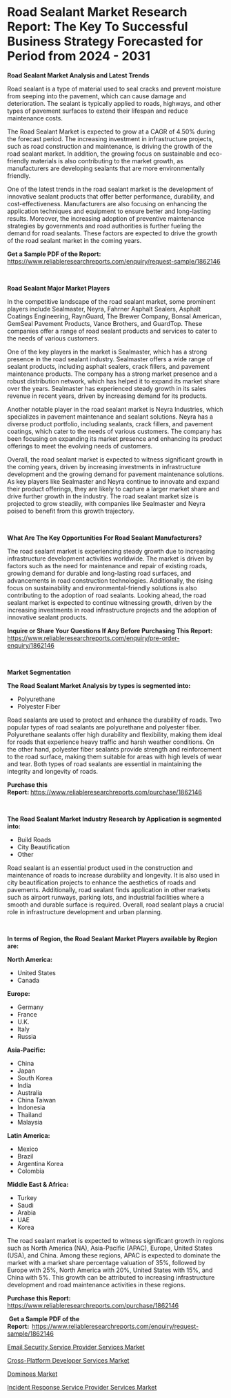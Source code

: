 <p><h1>Road Sealant Market Research Report: The Key To Successful Business Strategy Forecasted for Period from 2024 - 2031</h1></p><p><strong>Road Sealant Market Analysis and Latest Trends</strong></p>
<p><p>Road sealant is a type of material used to seal cracks and prevent moisture from seeping into the pavement, which can cause damage and deterioration. The sealant is typically applied to roads, highways, and other types of pavement surfaces to extend their lifespan and reduce maintenance costs.</p><p>The Road Sealant Market is expected to grow at a CAGR of 4.50% during the forecast period. The increasing investment in infrastructure projects, such as road construction and maintenance, is driving the growth of the road sealant market. In addition, the growing focus on sustainable and eco-friendly materials is also contributing to the market growth, as manufacturers are developing sealants that are more environmentally friendly.</p><p>One of the latest trends in the road sealant market is the development of innovative sealant products that offer better performance, durability, and cost-effectiveness. Manufacturers are also focusing on enhancing the application techniques and equipment to ensure better and long-lasting results. Moreover, the increasing adoption of preventive maintenance strategies by governments and road authorities is further fueling the demand for road sealants. These factors are expected to drive the growth of the road sealant market in the coming years.</p></p>
<p><strong>Get a Sample PDF of the Report:&nbsp;</strong> <a href="https://www.reliableresearchreports.com/enquiry/request-sample/1862146">https://www.reliableresearchreports.com/enquiry/request-sample/1862146</a></p>
<p>&nbsp;</p>
<p><strong>Road Sealant Major Market Players</strong></p>
<p><p>In the competitive landscape of the road sealant market, some prominent players include Sealmaster, Neyra, Fahrner Asphalt Sealers, Asphalt Coatings Engineering, RaynGuard, The Brewer Company, Bonsal American, GemSeal Pavement Products, Vance Brothers, and GuardTop. These companies offer a range of road sealant products and services to cater to the needs of various customers.</p><p>One of the key players in the market is Sealmaster, which has a strong presence in the road sealant industry. Sealmaster offers a wide range of sealant products, including asphalt sealers, crack fillers, and pavement maintenance products. The company has a strong market presence and a robust distribution network, which has helped it to expand its market share over the years. Sealmaster has experienced steady growth in its sales revenue in recent years, driven by increasing demand for its products.</p><p>Another notable player in the road sealant market is Neyra Industries, which specializes in pavement maintenance and sealant solutions. Neyra has a diverse product portfolio, including sealants, crack fillers, and pavement coatings, which cater to the needs of various customers. The company has been focusing on expanding its market presence and enhancing its product offerings to meet the evolving needs of customers.</p><p>Overall, the road sealant market is expected to witness significant growth in the coming years, driven by increasing investments in infrastructure development and the growing demand for pavement maintenance solutions. As key players like Sealmaster and Neyra continue to innovate and expand their product offerings, they are likely to capture a larger market share and drive further growth in the industry. The road sealant market size is projected to grow steadily, with companies like Sealmaster and Neyra poised to benefit from this growth trajectory.</p></p>
<p>&nbsp;</p>
<p><strong>What Are The Key Opportunities For Road Sealant Manufacturers?</strong></p>
<p><p>The road sealant market is experiencing steady growth due to increasing infrastructure development activities worldwide. The market is driven by factors such as the need for maintenance and repair of existing roads, growing demand for durable and long-lasting road surfaces, and advancements in road construction technologies. Additionally, the rising focus on sustainability and environmental-friendly solutions is also contributing to the adoption of road sealants. Looking ahead, the road sealant market is expected to continue witnessing growth, driven by the increasing investments in road infrastructure projects and the adoption of innovative sealant products.</p></p>
<p><strong>Inquire or Share Your Questions If Any Before Purchasing This Report:</strong> <a href="https://www.reliableresearchreports.com/enquiry/pre-order-enquiry/1862146">https://www.reliableresearchreports.com/enquiry/pre-order-enquiry/1862146</a></p>
<p>&nbsp;</p>
<p><strong>Market Segmentation</strong></p>
<p><strong>The Road Sealant Market Analysis by types is segmented into:</strong></p>
<p><ul><li>Polyurethane</li><li>Polyester Fiber</li></ul></p>
<p><p>Road sealants are used to protect and enhance the durability of roads. Two popular types of road sealants are polyurethane and polyester fiber. Polyurethane sealants offer high durability and flexibility, making them ideal for roads that experience heavy traffic and harsh weather conditions. On the other hand, polyester fiber sealants provide strength and reinforcement to the road surface, making them suitable for areas with high levels of wear and tear. Both types of road sealants are essential in maintaining the integrity and longevity of roads.</p></p>
<p><strong>Purchase this Report:&nbsp;</strong><a href="https://www.reliableresearchreports.com/purchase/1862146">https://www.reliableresearchreports.com/purchase/1862146</a></p>
<p>&nbsp;</p>
<p><strong>The Road Sealant Market Industry Research by Application is segmented into:</strong></p>
<p><ul><li>Build Roads</li><li>City Beautification</li><li>Other</li></ul></p>
<p><p>Road sealant is an essential product used in the construction and maintenance of roads to increase durability and longevity. It is also used in city beautification projects to enhance the aesthetics of roads and pavements. Additionally, road sealant finds application in other markets such as airport runways, parking lots, and industrial facilities where a smooth and durable surface is required. Overall, road sealant plays a crucial role in infrastructure development and urban planning.</p></p>
<p>&nbsp;</p>
<p><strong>In terms of Region, the Road Sealant Market Players available by Region are:</strong></p>
<p>
    <p> <strong> North America: </strong>
        <ul>
            <li>United States</li>
            <li>Canada</li>
        </ul>
        </p> 
    <p> <strong> Europe: </strong>
        <ul>
            <li>Germany</li>
            <li>France</li>
            <li>U.K.</li>
            <li>Italy</li>
            <li>Russia</li>
        </ul>
        </p> 
    <p> <strong> Asia-Pacific: </strong>
        <ul>
            <li>China</li>
            <li>Japan</li>
            <li>South Korea</li>
            <li>India</li>
            <li>Australia</li>
            <li>China Taiwan</li>
            <li>Indonesia</li>
            <li>Thailand</li>
            <li>Malaysia</li>
        </ul>
        </p> 
    <p> <strong> Latin America: </strong>
        <ul>
            <li>Mexico</li>
            <li>Brazil</li>
            <li>Argentina Korea</li>
            <li>Colombia</li>
        </ul>
        </p> 
    <p> <strong> Middle East & Africa: </strong>
        <ul>
            <li>Turkey</li>
            <li>Saudi</li>
            <li>Arabia</li>
            <li>UAE</li>
            <li>Korea</li>
        </ul>
    </p>
    </p>
<p><p>The road sealant market is expected to witness significant growth in regions such as North America (NA), Asia-Pacific (APAC), Europe, United States (USA), and China. Among these regions, APAC is expected to dominate the market with a market share percentage valuation of 35%, followed by Europe with 25%, North America with 20%, United States with 15%, and China with 5%. This growth can be attributed to increasing infrastructure development and road maintenance activities in these regions.</p></p>
<p><strong>Purchase this Report: </strong><a href="https://www.reliableresearchreports.com/purchase/1862146">https://www.reliableresearchreports.com/purchase/1862146</a></p>
<p>&nbsp;<strong>Get a Sample PDF of the Report:&nbsp;&nbsp;</strong><a href="https://www.reliableresearchreports.com/enquiry/request-sample/1862146">https://www.reliableresearchreports.com/enquiry/request-sample/1862146</a></p>
<p><strong></strong></p>
<p><p><a href="https://view.publitas.com/reportprime-1/email-security-service-provider-services-market-size-and-examines-its-market-scope-with-a-primary-focus-on-growth-opportunities-and-forecasted-trends-spanning-from-2023-to-2030/">Email Security Service Provider Services Market</a></p><p><a href="https://view.publitas.com/reportprime-1/cross-platform-developer-services-market-size-share-trends-analysis-report-by-material-by-type-by-end-user-by-region-and-segment-forecasts-2023-2030/">Cross-Platform Developer Services Market</a></p><p><a href="https://unruly-ladybug-44b.notion.site/Dominoes-Market-Centers-on-Aspects-such-as-Market-Growth-Market-Share-Market-Opportunity-and-Proj-4f270724a1c54a05bb856a2341d76b0d">Dominoes Market</a></p><p><a href="https://view.publitas.com/reportprime-1/incident-response-service-provider-services-market-provides-detailed-segmentation-of-this-market-based-on-type-application-and-region-and-forecast-for-the-period-from-2023-2030/">Incident Response Service Provider Services Market</a></p></p>